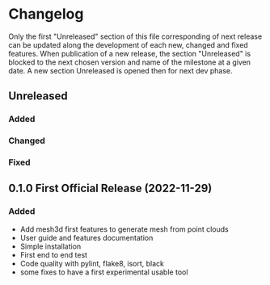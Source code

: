 # Changelog

Only the first "Unreleased" section of this file corresponding of next release can be updated along the development of each new, changed and fixed features.
When publication of a new release, the section "Unreleased" is blocked to the next chosen version and name of the milestone at a given date.
A new section Unreleased is opened then for next dev phase.

## Unreleased

### Added

### Changed

### Fixed

## 0.1.0 First Official Release (2022-11-29)

### Added
- Add mesh3d first features to generate mesh from point clouds
- User guide and features documentation
- Simple installation
- First end to end test
- Code quality with pylint, flake8, isort, black
- some fixes to have a first experimental usable tool